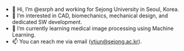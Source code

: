 - 👋 Hi, I’m @esrph and working for Sejong University in Seoul, Korea.
- 👀 I’m interested in CAD, biomechanics, mechanical design, and dedicated SW development.
- 🌱 I’m currently learning medical image processing using Machine Learning.
- 📫 You can reach me via email (ytjun@sejong.ac.kr).

<!---
esrph/esrph is a ✨ special ✨ repository because its `README.md` (this file) appears on your GitHub profile.
You can click the Preview link to take a look at your changes.
--->
